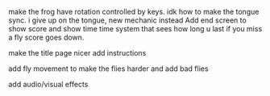  make the frog have rotation controlled by keys.
 idk how to make the tongue sync.
i give up on the tongue, new mechanic instead
Add end screen to show score and show time 
time system that sees how long u last
if you miss a fly score goes down.


make the title page nicer
add instructions


add fly movement to make the flies harder and add bad flies

add audio/visual effects
